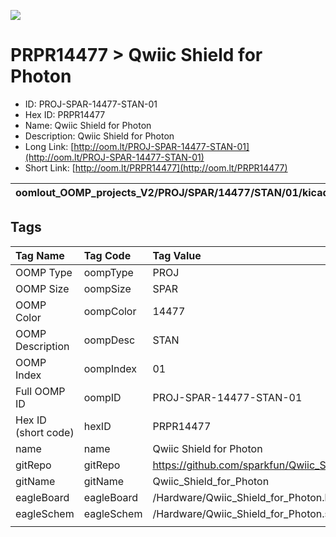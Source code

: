 


  
![][im]
# PRPR14477 > Qwiic Shield for Photon

- ID: PROJ-SPAR-14477-STAN-01
- Hex ID: PRPR14477
- Name: Qwiic Shield for Photon
- Description: Qwiic Shield for Photon
- Long Link: [http://oom.lt/PROJ-SPAR-14477-STAN-01](http://oom.lt/PROJ-SPAR-14477-STAN-01)
- Short Link: [http://oom.lt/PRPR14477](http://oom.lt/PRPR14477)
  

|oomlout_OOMP_projects_V2/PROJ/SPAR/14477/STAN/01/kicadPcb3dFront.png|oomlout_OOMP_projects_V2/PROJ/SPAR/14477/STAN/01/kicadPcb3dBack.png|oomlout_OOMP_projects_V2/PROJ/SPAR/14477/STAN/01/kicadPcb3d.png||
| :---: | :---: | :---: | :---: |

## Tags
  

|Tag Name|Tag Code|Tag Value|
| :--- | :--- | :--- |
|OOMP Type|oompType|PROJ|
|OOMP Size|oompSize|SPAR|
|OOMP Color|oompColor|14477|
|OOMP Description|oompDesc|STAN|
|OOMP Index|oompIndex|01|
|Full OOMP ID|oompID|PROJ-SPAR-14477-STAN-01|
|Hex ID (short code)|hexID|PRPR14477|
|name|name|Qwiic Shield for Photon|
|gitRepo|gitRepo|https://github.com/sparkfun/Qwiic_Shield_for_Photon|
|gitName|gitName|Qwiic_Shield_for_Photon|
|eagleBoard|eagleBoard|/Hardware/Qwiic_Shield_for_Photon.brd|
|eagleSchem|eagleSchem|/Hardware/Qwiic_Shield_for_Photon.sch|
||||



[im]: PROJ/SPAR/14477/STAN/01/kicadPcb3d_450.png

